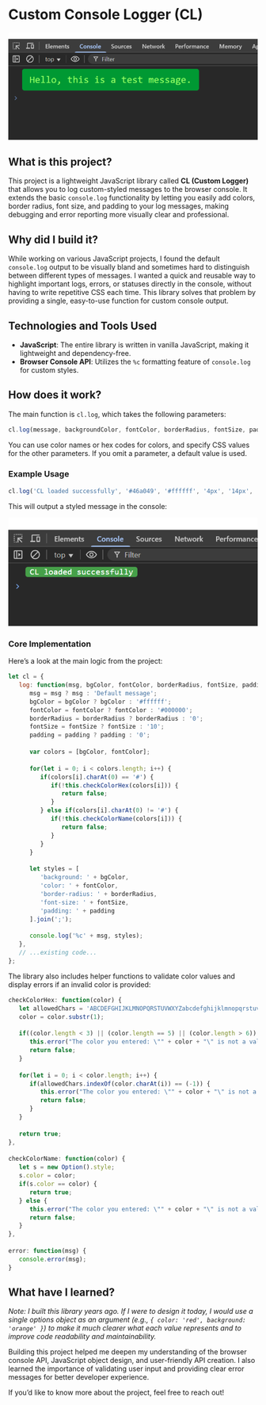 # Custom Console Logger (CL)

![Example console.log](./READMEImages/2.png "Example console.log")

## What is this project?

This project is a lightweight JavaScript library called **CL (Custom Logger)** that allows you to log custom-styled messages to the browser console. It extends the basic `console.log` functionality by letting you easily add colors, border radius, font size, and padding to your log messages, making debugging and error reporting more visually clear and professional.

## Why did I build it?

While working on various JavaScript projects, I found the default `console.log` output to be visually bland and sometimes hard to distinguish between different types of messages. I wanted a quick and reusable way to highlight important logs, errors, or statuses directly in the console, without having to write repetitive CSS each time. This library solves that problem by providing a single, easy-to-use function for custom console output.

## Technologies and Tools Used

- **JavaScript**: The entire library is written in vanilla JavaScript, making it lightweight and dependency-free.
- **Browser Console API**: Utilizes the `%c` formatting feature of `console.log` for custom styles.

## How does it work?

The main function is `cl.log`, which takes the following parameters:

```js
cl.log(message, backgroundColor, fontColor, borderRadius, fontSize, padding);
```

You can use color names or hex codes for colors, and specify CSS values for the other parameters. If you omit a parameter, a default value is used.

### Example Usage

```js
cl.log('CL loaded successfully', '#46a049', '#ffffff', '4px', '14px', '0 7px');
```

This will output a styled message in the console:

![Example console.log](./READMEImages/1.png "Example console.log")


### Core Implementation

Here’s a look at the main logic from the project:

```js
let cl = {
   log: function(msg, bgColor, fontColor, borderRadius, fontSize, padding) {
      msg = msg ? msg : 'Default message';
      bgColor = bgColor ? bgColor : '#ffffff';
      fontColor = fontColor ? fontColor : '#000000';
      borderRadius = borderRadius ? borderRadius : '0';
      fontSize = fontSize ? fontSize : '10';
      padding = padding ? padding : '0';

      var colors = [bgColor, fontColor];

      for(let i = 0; i < colors.length; i++) {
         if(colors[i].charAt(0) == '#') {
            if(!this.checkColorHex(colors[i])) {
               return false;
            }
         } else if(colors[i].charAt(0) != '#') {
            if(!this.checkColorName(colors[i])) {
               return false;
            }
         }
      }

      let styles = [
         'background: ' + bgColor,
         'color: ' + fontColor,
         'border-radius: ' + borderRadius,
         'font-size: ' + fontSize,
         'padding: ' + padding
      ].join(';');

      console.log('%c' + msg, styles);
   },
   // ...existing code...
};
```

The library also includes helper functions to validate color values and display errors if an invalid color is provided:

```js
checkColorHex: function(color) {
   let allowedChars = 'ABCDEFGHIJKLMNOPQRSTUVWXYZabcdefghijklmnopqrstuvwxyz0123456789';
   color = color.substr(1);

   if((color.length < 3) || (color.length == 5) || (color.length > 6)) {
      this.error("The color you entered: \"" + color + "\" is not a valid color.");
      return false;
   }

   for(let i = 0; i < color.length; i++) {
      if(allowedChars.indexOf(color.charAt(i)) == (-1)) {
         this.error("The color you entered: \"" + color + "\" is not a valid color.");
         return false;
      }
   }

   return true;
},

checkColorName: function(color) {
   let s = new Option().style;
   s.color = color;
   if(s.color == color) {
      return true;
   } else {
      this.error("The color you entered: \"" + color + "\" is not a valid color");
      return false;
   }
},

error: function(msg) {
   console.error(msg);
}
```

## What have I learned?

*Note: I built this library years ago. If I were to design it today, I would use a single options object as an argument (e.g., `{ color: 'red', background: 'orange' }`) to make it much clearer what each value represents and to improve code readability and maintainability.*

Building this project helped me deepen my understanding of the browser console API, JavaScript object design, and user-friendly API creation. I also learned the importance of validating user input and providing clear error messages for better developer experience.

If you’d like to know more about the project, feel free to reach out!
